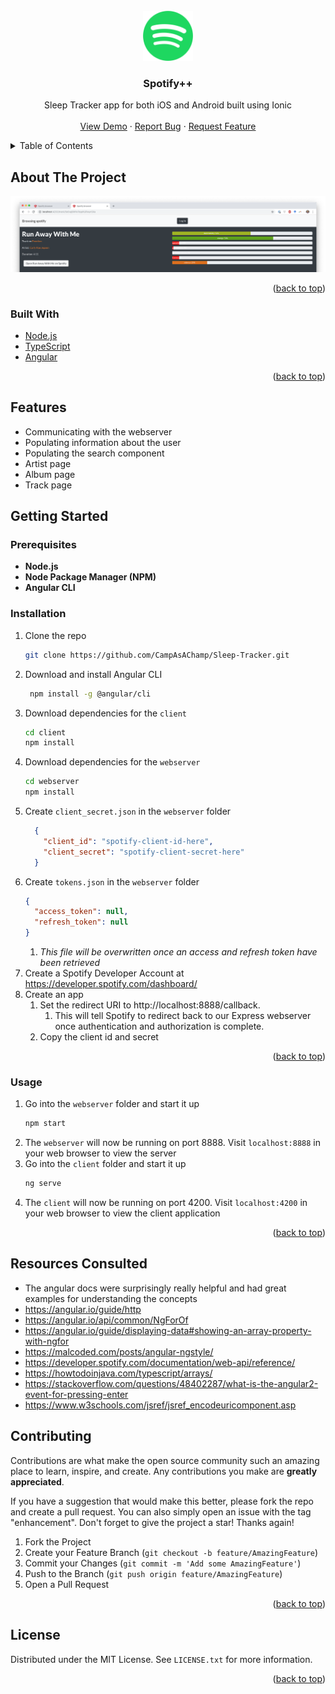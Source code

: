 <div id="top"></div>

<!-- PROJECT LOGO -->
<br />
<div align="center">
  <a href="https://github.com/CampAsAChamp/Sleep-Tracker">
    <img src="images/logo.svg" alt="Logo" width="80" height="80">
  </a>

<h3 align="center">Spotify++</h3>

  <p align="center">
    Sleep Tracker app for both iOS and Android built using Ionic
    <br />
    <br />
    <a href="https://github.com/CampAsAChamp/Sleep-Tracker">View Demo</a>
    ·
    <a href="https://github.com/CampAsAChamp/Sleep-Tracker/issues">Report Bug</a>
    ·
    <a href="https://github.com/CampAsAChamp/Sleep-Tracker/issues">Request Feature</a>
  </p>
</div>



<!-- TABLE OF CONTENTS -->
<details>
  <summary>Table of Contents</summary>
  <ol>
    <li>
      <a href="#about-the-project">About The Project</a>
      <ul>
        <li><a href="#built-with">Built With</a></li>
      </ul>
    </li>
    <li>
      <a href="#features">Features</a>
      <a href="#getting-started">Getting Started</a>
      <ul>
        <li><a href="#prerequisites">Prerequisites</a></li>
        <li><a href="#installation">Installation</a></li>
      </ul>
    </li>
    <li><a href="#usage">Usage</a></li>
    <li><a href="#resources-consulted">Resources Consulted</a></li>
    <li><a href="#contributing">Contributing</a></li>
    <li><a href="#license">License</a></li>
  </ol>
</details>



<!-- ABOUT THE PROJECT -->
## About The Project

<div align="center">

![product-screenshot]

</div>

<p align="right">(<a href="#top">back to top</a>)</p>



### Built With

* [Node.js](https://nodejs.org/)
* [TypeScript](https://www.typescriptlang.org/)
* [Angular](https://angular.io/)

<p align="right">(<a href="#top">back to top</a>)</p>

## Features
- Communicating with the webserver
- Populating information about the user
- Populating the search component
- Artist page
- Album page
- Track page

<!-- GETTING STARTED -->
## Getting Started

### Prerequisites

* **Node.js**
* **Node Package Manager (NPM)**
* **Angular CLI**

### Installation

1. Clone the repo
    ```sh
    git clone https://github.com/CampAsAChamp/Sleep-Tracker.git
    ```
2. Download and install Angular CLI
   ```sh
    npm install -g @angular/cli
    ```
4. Download dependencies for the `client`
    ```sh
    cd client
    npm install
    ```
5. Download dependencies for the `webserver` 
    ```sh
    cd webserver    
    npm install    
    ```
6. Create `client_secret.json` in the `webserver` folder
    ```json
      {
        "client_id": "spotify-client-id-here",
        "client_secret": "spotify-client-secret-here"
      }
    ```
7. Create `tokens.json` in the `webserver` folder
    ```json
    {
      "access_token": null,
      "refresh_token": null
    }
    ```
    1. *This file will be overwritten once an access and refresh token have been retrieved*
5. Create a Spotify Developer Account at https://developer.spotify.com/dashboard/
6. Create an app
    1. Set the redirect URI to http://localhost:8888/callback. 
        1. This will tell Spotify to redirect back to our Express webserver once authentication and authorization is complete.
    2. Copy the client id and secret


<p align="right">(<a href="#top">back to top</a>)</p>


<!-- USAGE EXAMPLES -->
### Usage

1. Go into the `webserver` folder and start it up
   ```sh
   npm start
   ```
2. The `webserver` will now be running on port 8888. Visit `localhost:8888` in your web browser to view the server
3. Go into the `client` folder and start it up
    ```sh
    ng serve
    ```
4. The `client` will now be running on port 4200. Visit `localhost:4200` in your web browser to view the client application


<p align="right">(<a href="#top">back to top</a>)</p>

## Resources Consulted
- The angular docs were surprisingly really helpful and had great examples for understanding the concepts
- https://angular.io/guide/http
- https://angular.io/api/common/NgForOf
- https://angular.io/guide/displaying-data#showing-an-array-property-with-ngfor
- https://malcoded.com/posts/angular-ngstyle/
- https://developer.spotify.com/documentation/web-api/reference/
- https://howtodoinjava.com/typescript/arrays/
- https://stackoverflow.com/questions/48402287/what-is-the-angular2-event-for-pressing-enter
- https://www.w3schools.com/jsref/jsref_encodeuricomponent.asp

<!-- CONTRIBUTING -->
## Contributing

Contributions are what make the open source community such an amazing place to learn, inspire, and create. Any contributions you make are **greatly appreciated**.

If you have a suggestion that would make this better, please fork the repo and create a pull request. You can also simply open an issue with the tag "enhancement".
Don't forget to give the project a star! Thanks again!

1. Fork the Project
2. Create your Feature Branch (`git checkout -b feature/AmazingFeature`)
3. Commit your Changes (`git commit -m 'Add some AmazingFeature'`)
4. Push to the Branch (`git push origin feature/AmazingFeature`)
5. Open a Pull Request

<p align="right">(<a href="#top">back to top</a>)</p>



<!-- LICENSE -->
## License

Distributed under the MIT License. See `LICENSE.txt` for more information.

<p align="right">(<a href="#top">back to top</a>)</p>



<!-- MARKDOWN LINKS & IMAGES -->
<!-- https://www.markdownguide.org/basic-syntax/#reference-style-links -->
[contributors-shield]: https://img.shields.io/github/contributors/CampAsAChamp/msPaintAutomation.svg?style=for-the-badge
[contributors-url]: https://github.com/CampAsAChamp/msPaintAutomation/graphs/contributors
[forks-shield]: https://img.shields.io/github/forks/CampAsAChamp/msPaintAutomation.svg?style=for-the-badge
[forks-url]: https://github.com/CampAsAChamp/msPaintAutomation/network/members
[stars-shield]: https://img.shields.io/github/stars/CampAsAChamp/msPaintAutomation.svg?style=for-the-badge
[stars-url]: https://github.com/CampAsAChamp/msPaintAutomation/stargazers
[issues-shield]: https://img.shields.io/github/issues/CampAsAChamp/msPaintAutomation.svg?style=for-the-badge
[issues-url]: https://github.com/CampAsAChamp/msPaintAutomation/issues
[license-shield]: https://img.shields.io/github/license/CampAsAChamp/msPaintAutomation.svg?style=for-the-badge
[license-url]: https://github.com/CampAsAChamp/msPaintAutomation/blob/master/LICENSE.txt
[linkedin-shield]: https://img.shields.io/badge/-LinkedIn-black.svg?style=for-the-badge&logo=linkedin&colorB=555
[product-screenshot]: images/screenshot.png
